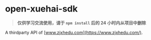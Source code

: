 # open-xuehai-sdk

> **仅供学习交流使用，请于 `npm install` 后的 24 小时内从项目中删除**

A thirdparty API of [www.zjxhedu.com](https://www.zjxhedu.com/).
